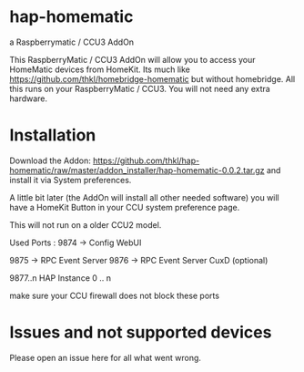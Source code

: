 # hap-homematic

a Raspberrymatic / CCU3 AddOn


This RaspberryMatic / CCU3 AddOn will allow you to access your HomeMatic devices from HomeKit. Its much like https://github.com/thkl/homebridge-homematic but without homebridge.
All this runs on your RaspberryMatic / CCU3. You will not need any extra hardware.

# Installation
Download the Addon: https://github.com/thkl/hap-homematic/raw/master/addon_installer/hap-homematic-0.0.2.tar.gz and install it via System preferences.

A little bit later (the AddOn will install all other needed software) you will have a HomeKit Button in your CCU system preference page.


This will not run on a older CCU2 model.

Used Ports : 
9874 -> Config WebUI

9875 -> RPC Event Server
9876 -> RPC Event Server CuxD (optional)

9877..n HAP Instance 0 .. n

make sure your CCU firewall does not block these ports


# Issues and not supported devices
Please open an issue here for all what went wrong.
